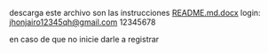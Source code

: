 descarga este archivo son las instrucciones
[README.md.docx](https://github.com/user-attachments/files/19821999/README.md.docx)
login:
jhonjairo12345qh@gmail.com
12345678

en caso de que no inicie darle a registrar
